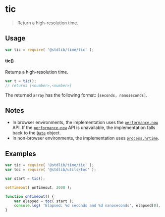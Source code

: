 # tic

> Return a high-resolution time.


<section class="usage">

## Usage

``` javascript
var tic = require( '@stdlib/time/tic' );
```

#### tic()

Returns a high-resolution time.

``` javascript
var t = tic();
// returns [<number>,<number>]
```

The returned `array` has the following format: `[seconds, nanoseconds]`.

</section>

<!-- /.usage -->


<secton class="notes">

## Notes

* In browser environments, the implementation uses the [`performance.now`][performance-now] API. If the [`performance-now`][performance-now] API is unavailable, the implementation falls back to the [`Date`][date] object.
* In non-browser environments, the implementation uses [`process.hrtime`][process-hrtime].

</section>

<!-- /.notes -->


<section class="examples">

## Examples

``` javascript
var tic = require( '@stdlib/time/tic' );
var toc = require( '@stdlib/utils/toc' );

var start = tic();

setTimeout( onTimeout, 2000 );

function onTimeout() {
    var elapsed = toc( start );
    console.log( 'Elapsed: %d seconds and %d nanoseconds', elapsed[0], elapsed[1] );
}
```

</section>

<!-- /.examples -->


<section class="links">

[performance-now]: https://developer.mozilla.org/en-US/docs/Web/API/Performance/now
[date]: https://developer.mozilla.org/en-US/docs/Web/JavaScript/Reference/Global_Objects/Date/now
[process-hrtime]: https://nodejs.org/api/process.html#process_process_hrtime_time

</section>

<!-- /.links -->
